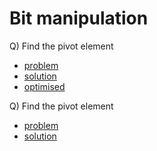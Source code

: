 # Bit manipulation

Q) Find the pivot element

- [problem](https://github.com/ArmaanTechDeveloper)
- [solution](https://github.com/ArmaanTechDeveloper)
- [optimised](https://github.com/ArmaanTechDeveloper)

Q) Find the pivot element

- [problem](https://github.com/ArmaanTechDeveloper)
- [solution](https://github.com/ArmaanTechDeveloper)
